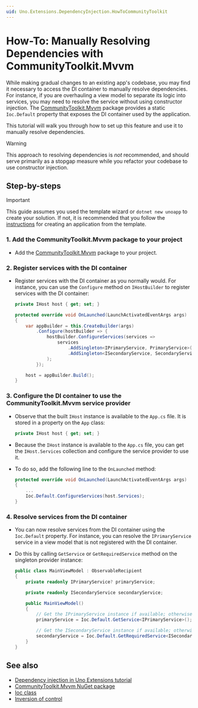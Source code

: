 ```yaml
---
uid: Uno.Extensions.DependencyInjection.HowToCommunityToolkit
---
```


# How-To: Manually Resolving Dependencies with CommunityToolkit.Mvvm

While making gradual changes to an existing app's codebase, you may find it necessary to access the DI container to manually resolve dependencies. For instance, if you are overhauling a view model to separate its logic into services, you may need to resolve the service without using constructor injection. The [CommunityToolkit.Mvvm](https://www.nuget.org/packages/CommunityToolkit.Mvvm) package provides a static `Ioc.Default` property that exposes the DI container used by the application. 

This tutorial will walk you through how to set up this feature and use it to manually resolve dependencies.

> [!WARNING]
> This approach to resolving dependencies is _not_ recommended, and should serve primarily as a stopgap measure while you refactor your codebase to use constructor injection. 

## Step-by-steps

> [!IMPORTANT]
> This guide assumes you used the template wizard or `dotnet new unoapp` to create your solution. If not, it is recommended that you follow the [instructions](xref:Overview.Extensions) for creating an application from the template.

### 1. Add the CommunityToolkit.Mvvm package to your project

* Add the [CommunityToolkit.Mvvm](https://www.nuget.org/packages/CommunityToolkit.Mvvm) package to your project.

### 2. Register services with the DI container

* Register services with the DI container as you normally would. For instance, you can use the `Configure` method on `IHostBuilder` to register services with the DI container:

    ```csharp
    private IHost host { get; set; }

    protected override void OnLaunched(LaunchActivatedEventArgs args)
    {
        var appBuilder = this.CreateBuilder(args)
            .Configure(hostBuilder => {
                hostBuilder.ConfigureServices(services =>
                    services
                        .AddSingleton<IPrimaryService, PrimaryService>()
                        .AddSingleton<ISecondaryService, SecondaryService>()
                );
            });

        host = appBuilder.Build();
    }
    ```

### 3. Configure the DI container to use the CommunityToolkit.Mvvm service provider

* Observe that the built `IHost` instance is available to the `App.cs` file. It is stored in a property on the `App` class:
    
    ```csharp
    private IHost host { get; set; }
    ```

* Because the `IHost` instance is available to the `App.cs` file, you can get the `IHost.Services` collection and configure the service provider to use it.

* To do so, add the following line to the `OnLaunched` method:

    ```csharp
    protected override void OnLaunched(LaunchActivatedEventArgs args)
    {
        ...
        Ioc.Default.ConfigureServices(host.Services);
    }
    ```

### 4. Resolve services from the DI container

* You can now resolve services from the DI container using the `Ioc.Default` property. For instance, you can resolve the `IPrimaryService` service in a view model that is not registered with the DI container.

* Do this by calling `GetService` or `GetRequiredService` method on the singleton provider instance:

    ```csharp
    public class MainViewModel : ObservableRecipient
    {
        private readonly IPrimaryService? primaryService;

        private readonly ISecondaryService secondaryService;

        public MainViewModel()
        {
            // Get the IPrimaryService instance if available; otherwise returns null.
            primaryService = Ioc.Default.GetService<IPrimaryService>();

            // Get the ISecondaryService instance if available; otherwise throws an exception.
            secondaryService = Ioc.Default.GetRequiredService<ISecondaryService>();
        }
    }
    ```

## See also

* [Dependency injection in Uno Extensions tutorial](xref:Learn.DependencyInjection.HowToDependencyInjection)
* [CommunityToolkit.Mvvm NuGet package](https://www.nuget.org/packages/CommunityToolkit.Mvvm)
* [Ioc class](https://learn.microsoft.com/dotnet/api/communitytoolkit.mvvm.dependencyinjection.ioc)
* [Inversion of control](https://learn.microsoft.com/dotnet/communitytoolkit/mvvm/ioc)